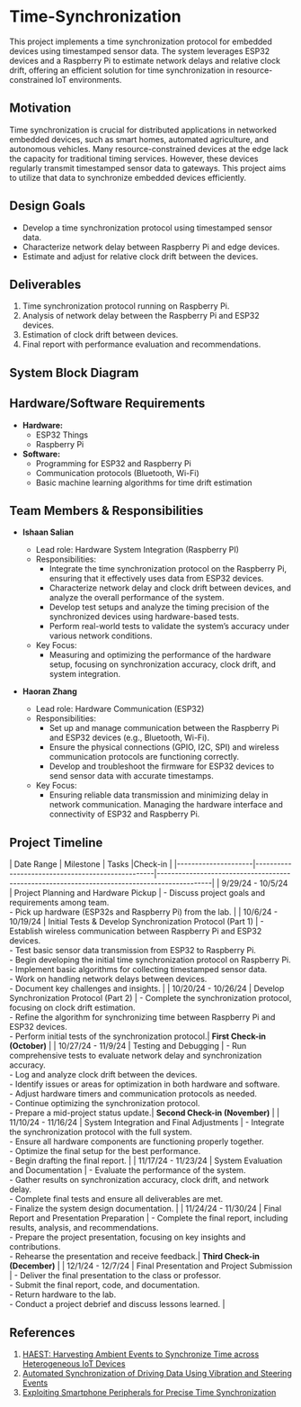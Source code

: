 # Time-Synchronization
This project implements a time synchronization protocol for embedded devices using timestamped sensor data. The system leverages ESP32 devices and a Raspberry Pi to estimate network delays and relative clock drift, offering an efficient solution for time synchronization in resource-constrained IoT environments.

## Motivation
Time synchronization is crucial for distributed applications in networked embedded devices, such as smart homes, automated agriculture, and autonomous vehicles. Many resource-constrained devices at the edge lack the capacity for traditional timing services. However, these devices regularly transmit timestamped sensor data to gateways. This project aims to utilize that data to synchronize embedded devices efficiently.

## Design Goals
- Develop a time synchronization protocol using timestamped sensor data.
- Characterize network delay between Raspberry Pi and edge devices.
- Estimate and adjust for relative clock drift between the devices.

## Deliverables
1. Time synchronization protocol running on Raspberry Pi.
2. Analysis of network delay between the Raspberry Pi and ESP32 devices.
3. Estimation of clock drift between devices.
4. Final report with performance evaluation and recommendations.

## System Block Diagram


## Hardware/Software Requirements
- **Hardware:**
  - ESP32 Things
  - Raspberry Pi
- **Software:**
  - Programming for ESP32 and Raspberry Pi
  - Communication protocols (Bluetooth, Wi-Fi)
  - Basic machine learning algorithms for time drift estimation

## Team Members & Responsibilities
- **Ishaan Salian**
  - Lead role: Hardware System Integration (Raspberry PI)
  - Responsibilities:
    - Integrate the time synchronization protocol on the Raspberry Pi, ensuring that it effectively uses data from ESP32 devices.
    - Characterize network delay and clock drift between devices, and analyze the overall performance of the system.
    - Develop test setups and analyze the timing precision of the synchronized devices using hardware-based tests.
    - Perform real-world tests to validate the system’s accuracy under various network conditions.
  - Key Focus:
    - Measuring and optimizing the performance of the hardware setup, focusing on synchronization accuracy, clock drift, and system integration.

- **Haoran Zhang**
  - Lead role: Hardware Communication (ESP32)
  - Responsibilities:
    - Set up and manage communication between the Raspberry Pi and ESP32 devices (e.g., Bluetooth, Wi-Fi).
    - Ensure the physical connections (GPIO, I2C, SPI) and wireless communication protocols are functioning correctly.
    - Develop and troubleshoot the firmware for ESP32 devices to send sensor data with accurate timestamps.
  - Key Focus:
    - Ensuring reliable data transmission and minimizing delay in network communication. Managing the hardware interface and connectivity of ESP32 and Raspberry Pi.




## Project Timeline

| Date Range           | Milestone                                        | Tasks                                                                                       |Check-in |
|---------------------|--------------------------------------------------|---------------------------------------------------------------------------------------------|
| 9/29/24 - 10/5/24   | Project Planning and Hardware Pickup             | - Discuss project goals and requirements among team.<br>- Pick up hardware (ESP32s and Raspberry Pi) from the lab. |
| 10/6/24 - 10/19/24  | Initial Tests & Develop Synchronization Protocol (Part 1) | - Establish wireless communication between Raspberry Pi and ESP32 devices.<br>- Test basic sensor data transmission from ESP32 to Raspberry Pi.<br>- Begin developing the initial time synchronization protocol on Raspberry Pi.<br>- Implement basic algorithms for collecting timestamped sensor data.<br>- Work on handling network delays between devices.<br>- Document key challenges and insights. |
| 10/20/24 - 10/26/24 | Develop Synchronization Protocol (Part 2)       | - Complete the synchronization protocol, focusing on clock drift estimation.<br>- Refine the algorithm for synchronizing time between Raspberry Pi and ESP32 devices.<br>- Perform initial tests of the synchronization protocol.| **First Check-in (October)** |
| 10/27/24 - 11/9/24  | Testing and Debugging                            | - Run comprehensive tests to evaluate network delay and synchronization accuracy.<br>- Log and analyze clock drift between the devices.<br>- Identify issues or areas for optimization in both hardware and software.<br>- Adjust hardware timers and communication protocols as needed.<br>- Continue optimizing the synchronization protocol.<br>- Prepare a mid-project status update.| **Second Check-in (November)** |
| 11/10/24 - 11/16/24 | System Integration and Final Adjustments         | - Integrate the synchronization protocol with the full system.<br>- Ensure all hardware components are functioning properly together.<br>- Optimize the final setup for the best performance.<br>- Begin drafting the final report. |
| 11/17/24 - 11/23/24 | System Evaluation and Documentation              | - Evaluate the performance of the system.<br>- Gather results on synchronization accuracy, clock drift, and network delay.<br>- Complete final tests and ensure all deliverables are met.<br>- Finalize the system design documentation. |
| 11/24/24 - 11/30/24 | Final Report and Presentation Preparation        | - Complete the final report, including results, analysis, and recommendations.<br>- Prepare the project presentation, focusing on key insights and contributions.<br>- Rehearse the presentation and receive feedback.| **Third Check-in (December)** |
| 12/1/24 - 12/7/24   | Final Presentation and Project Submission        | - Deliver the final presentation to the class or professor.<br>- Submit the final report, code, and documentation.<br>- Return hardware to the lab.<br>- Conduct a project debrief and discuss lessons learned. |


## References
1. [HAEST: Harvesting Ambient Events to Synchronize Time across Heterogeneous IoT Devices](https://www.computer.org/csdl/proceedings-article/rtas/2024/584100a265/1Y5F2yadseQ)
2. [Automated Synchronization of Driving Data Using Vibration and Steering Events](https://arxiv.org/abs/1510.06113)
3. [Exploiting Smartphone Peripherals for Precise Time Synchronization](https://ieeexplore.ieee.org/document/8886639)
